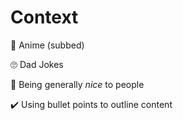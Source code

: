 # Context

👹  Anime (subbed)

🙄  Dad Jokes

💙  Being generally _nice_ to people

✔️  Using bullet points to outline content
